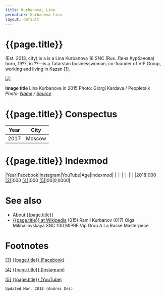 ```yaml
---
title: Kurbanova, Lina
permalink: kurbanova-lina
layout: default
---
```


# {{page.title}}

(Est. 2013, city) is a is a Lina Kurbanova 16 SNC (Rus. Лина Курбанова) born, 19??, in ??—is a Tatarstan businesswoman, co-founder of VIP Group, working and living in Kazan <span id="a1">[\[1\]](#f1)</span>.

![](https://st.peopletalk.ru/wp-content/uploads/2016/08/I85A8338-1.jpg)

**Image title**
Lina Kurbanova in 2015
Photo: Giorgi Kardava / Peopletalk
*Photo: [Name](index) / [Source](index)*

# {{page.title}} Conspectus

|Year|City|
|-|-|
|2017|Moscow|

# {{page.title}} Indexmod

|Year|Facebook|Instagram|YouTube|Age|Indexmod|
|-|-|-|-|-|
|2018|000 <span id="a3">[\[3\]](#f3)</span>|000 <span id="a4">[\[4\]](#f4)</span>|000 <span id="a5">[\[5\]](#f5)</span>|00|0,0000|


# See also

+ [About {{page.title}}](index)
+ [{{page.title}} at Wikipedia](index)
(015) Ramil Kurbanov
(017) Olga Mikhailovskaya
SNC 100 MIPRF
Vip Grou
A La Russe
Masterpece

# Footnotes

[[3]](#a3) <span id="f3"></span> [{{page.title}} (Facebook)](index)

[[4]](#a4) <span id="f4"></span> [{{page.title}} (Instagram)](index)

[[5]](#a5) <span id="f5"></span> [{{page.title}} (YouTube)](index)

`Updated Mar. 2018 (Andrei Dei)`
